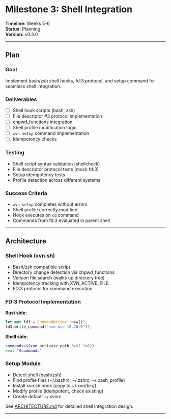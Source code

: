# Milestone 3: Shell Integration

**Timeline:** Weeks 5-6  
**Status:** Planning  
**Version:** v0.3.0

---

## Plan

### Goal

Implement bash/zsh shell hooks, fd:3 protocol, and setup command for seamless shell integration.

### Deliverables

- [ ] Shell hook scripts (bash, zsh)
- [ ] File descriptor #3 protocol implementation
- [ ] chpwd_functions integration
- [ ] Shell profile modification logic
- [ ] `xvn setup` command implementation
- [ ] Idempotency checks

### Testing

- Shell script syntax validation (shellcheck)
- File descriptor protocol tests (mock fd:3)
- Setup idempotency tests
- Profile detection across different systems

### Success Criteria

- `xvn setup` completes without errors
- Shell profile correctly modified
- Hook executes on `cd` command
- Commands from fd:3 evaluated in parent shell

---

## Architecture

### Shell Hook (xvn.sh)

- Bash/zsh compatible script
- Directory change detection via chpwd_functions
- Version file search (walks up directory tree)
- Idempotency tracking with XVN_ACTIVE_FILE
- FD:3 protocol for command execution

### FD:3 Protocol Implementation

**Rust side:**
```rust
let mut fd3 = CommandWriter::new()?;
fd3.write_command("nvm use 18.20.0")?;
```

**Shell side:**
```bash
commands=$(xvn activate path 3>&1 1>&2)
eval "$commands"
```

### Setup Module

- Detect shell (bash/zsh)
- Find profile files (~/.bashrc, ~/.zshrc, ~/.bash_profile)
- Install xvn.sh hook (copy to ~/.xvn/bin/)
- Modify profile (idempotent, check existing)
- Create default ~/.xvnrc

See [ARCHITECTURE.md](../docs/ARCHITECTURE.md#shell-integration-architecture) for detailed shell integration design.

---

